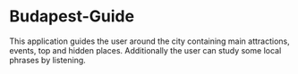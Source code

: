 # Budapest-Guide
This application guides the user around the city containing main attractions, events, top and hidden places. Additionally the user can study some local phrases by listening.
